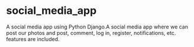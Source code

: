 # social_media_app

A social media app using Python Django.A social media app where we can post our photos and post, comment, log in, register, notifications, etc. features are included.
